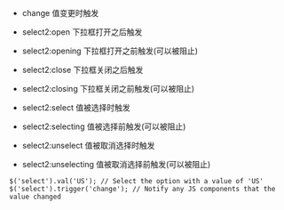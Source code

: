 * change  值变更时触发

* select2:open  下拉框打开之后触发

* select2:opening 下拉框打开之前触发(可以被阻止)

* select2:close 下拉框关闭之后触发

* select2:closing 下拉框关闭之前触发(可以被阻止)

* select2:select 值被选择时触发

* select2:selecting 值被选择前触发(可以被阻止)

* select2:unselect 值被取消选择时触发

* select2:unselecting 值被取消选择前触发(可以被阻止)


```
$('select').val('US'); // Select the option with a value of 'US'
$('select').trigger('change'); // Notify any JS components that the value changed

```
